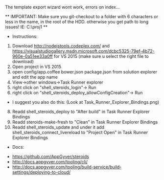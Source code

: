 The template export wizard wont work, errors on index...

** IMPORTANT: Make sure you git-checkout to a folder with 6 characters or less in the name, in the root of the HDD. otherwise you get path to long issues! IE: C:\proj1 **


* Instructions:

1. Download http://nodejstools.codeplex.com/ and  https://visualstudiogallery.msdn.microsoft.com/dcbc5325-79ef-4b72-960e-0a51ee33a0ff for VS 2015 (make sure u select the right file to download)
2. Open project in VS 2015
3. open config/app.coffee bower.json package.json from solution explorer and edit the app name 
4. View->other windows->Task Runner explorer
6. right click on "shell_steroids_login"-> Run
7. right click on "shell_steroids_deploy_allowConfigCreation"-> Run

* I suggest you also do this: (Look at Task_Runner_Explorer_Bindings.png)

8. Readd shell_steroids_deploy to "After build" in Task Runner Explorer Bindings
9. Readd steroids-make-fresh to "Clean" in Task Runner Explorer Bindings
10. Readd shell_steroids_update and under it add shell_steroids_connect_livereload to "Project Open" in Task Runner Explorer Bindings


* Docs:
- https://github.com/AppGyver/steroids
- http://docs.appgyver.com/tooling/cli/
- http://docs.appgyver.com/tooling/build-service/build-settings/deploying-to-cloud/